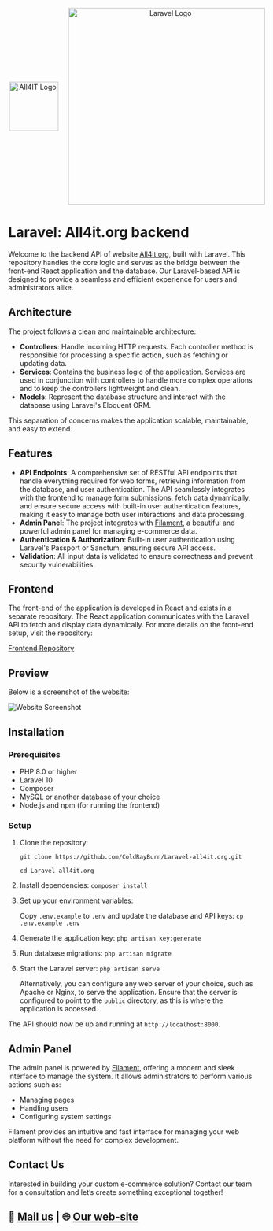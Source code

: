 <p align="center" style="display: flex; justify-content: center; align-items: center;">
  <a href="https://all4it.org" target="_blank" style="margin-left: 20px; margin-right: 20px;">
    <img src="https://all4it.org/storage/01JCJT95TT3PTZTDFW5ESD79FP.svg" width="100" alt="All4IT Logo">
  </a>
  <a href="https://laravel.com" target="_blank">
    <img src="https://raw.githubusercontent.com/laravel/art/master/logo-lockup/5%20SVG/2%20CMYK/1%20Full%20Color/laravel-logolockup-cmyk-red.svg" width="400" alt="Laravel Logo">
  </a>
</p>

# Laravel: All4it.org backend

Welcome to the backend API of website [All4it.org](https://all4it.org/), built with Laravel. This repository handles the core logic and serves as the bridge between the front-end React application and the database. Our Laravel-based API is designed to provide a seamless and efficient experience for users and administrators alike.

## Architecture

The project follows a clean and maintainable architecture:

- **Controllers**: Handle incoming HTTP requests. Each controller method is responsible for processing a specific action, such as fetching or updating data.
- **Services**: Contains the business logic of the application. Services are used in conjunction with controllers to handle more complex operations and to keep the controllers lightweight and clean.
- **Models**: Represent the database structure and interact with the database using Laravel's Eloquent ORM.

This separation of concerns makes the application scalable, maintainable, and easy to extend.

## Features

- **API Endpoints**: A comprehensive set of RESTful API endpoints that handle everything required for web forms, retrieving information from the database, and user authentication. The API seamlessly integrates with the frontend to manage form submissions, fetch data dynamically, and ensure secure access with built-in user authentication features, making it easy to manage both user interactions and data processing.
- **Admin Panel**: The project integrates with [Filament](https://filamentphp.com/), a beautiful and powerful admin panel for managing e-commerce data.
- **Authentication & Authorization**: Built-in user authentication using Laravel's Passport or Sanctum, ensuring secure API access.
- **Validation**: All input data is validated to ensure correctness and prevent security vulnerabilities.

## Frontend

The front-end of the application is developed in React and exists in a separate repository. The React application communicates with the Laravel API to fetch and display data dynamically. For more details on the front-end setup, visit the repository:

[Frontend Repository](https://github.com/ColdRayBurn/React-all4it.org)

## **Preview**
Below is a screenshot of the website:

![Website Screenshot](https://all4it.org/storage/all4it.jpg "Website Screenshot")

## Installation

### Prerequisites

- PHP 8.0 or higher
- Laravel 10
- Composer
- MySQL or another database of your choice
- Node.js and npm (for running the frontend)

### Setup

1. Clone the repository:

   `git clone https://github.com/ColdRayBurn/Laravel-all4it.org.git`

   `cd Laravel-all4it.org`

2. Install dependencies: `composer install`

3. Set up your environment variables:

   Copy `.env.example` to `.env` and update the database and API keys: `cp .env.example .env`

4. Generate the application key: `php artisan key:generate`

5. Run database migrations: `php artisan migrate`

6. Start the Laravel server: `php artisan serve`
    
    Alternatively, you can configure any web server of your choice, such as Apache or Nginx, to serve the application. Ensure that the server is configured to point to the `public` directory, as this is where the application is accessed.

The API should now be up and running at `http://localhost:8000`.


## Admin Panel

The admin panel is powered by [Filament](https://filamentphp.com/), offering a modern and sleek interface to manage the system. It allows administrators to perform various actions such as:

- Managing pages
- Handling users
- Configuring system settings

Filament provides an intuitive and fast interface for managing your web platform without the need for complex development.


## **Contact Us**

Interested in building your custom e-commerce solution? Contact our team for a consultation and let’s create something exceptional together!

## 💼 [Mail us](mailto:info@all4it.org) | 🌐 [Our web-site](https://all4it.org/)
